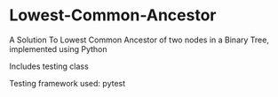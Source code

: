 # Lowest-Common-Ancestor
A Solution To Lowest Common Ancestor of two nodes in a Binary Tree, implemented using Python

Includes testing class

Testing framework used: pytest
